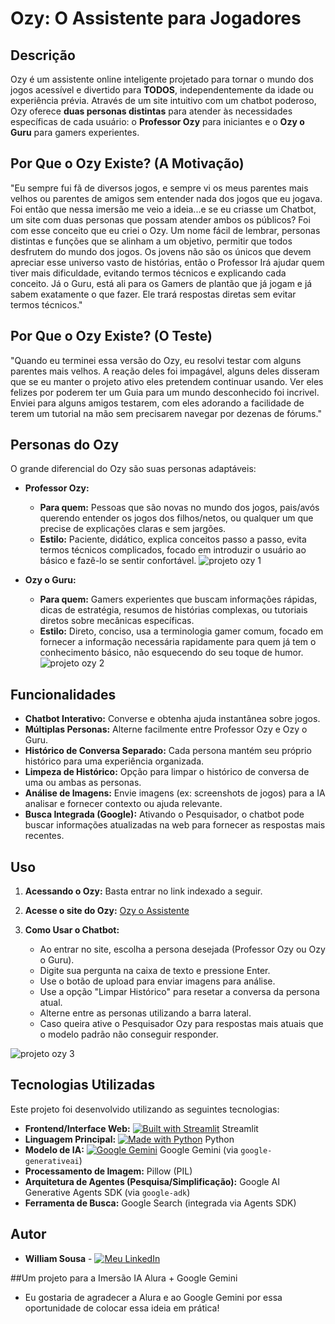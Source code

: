 # Ozy: O Assistente para Jogadores

## Descrição

Ozy é um assistente online inteligente projetado para tornar o mundo dos jogos acessível e divertido para **TODOS**, independentemente da idade ou experiência prévia. Através de um site intuitivo com um chatbot poderoso, Ozy oferece **duas personas distintas** para atender às necessidades específicas de cada usuário: o **Professor Ozy** para iniciantes e o **Ozy o Guru** para gamers experientes.

## Por Que o Ozy Existe? (A Motivação)

"Eu sempre fui fã de diversos jogos, e sempre vi os meus parentes mais velhos ou parentes de amigos sem entender nada dos jogos que eu jogava. Foi então que nessa imersão me veio a ideia...e se eu criasse um Chatbot, um site com duas personas que possam atender ambos os públicos? Foi com esse conceito que eu criei o Ozy.
Um nome fácil de lembrar, personas distintas e funções que se alinham a um objetivo, permitir que todos desfrutem do mundo dos jogos.
Os jovens não são os únicos que devem apreciar esse universo vasto de histórias, então o Professor Irá ajudar quem tiver mais dificuldade, evitando termos técnicos e explicando cada conceito.
Já o Guru, está ali para os Gamers de plantão que já jogam e já sabem exatamente o que fazer. Ele trará respostas diretas sem evitar termos técnicos."

## Por Que o Ozy Existe? (O Teste)

"Quando eu terminei essa versão do Ozy, eu resolvi testar com alguns parentes mais velhos. A reação deles foi impagável, alguns deles disseram que se eu manter o projeto ativo eles pretendem continuar usando. Ver eles felizes por poderem ter um Guia para um mundo desconhecido foi incrivel. Enviei para alguns amigos testarem, com eles adorando a facilidade de terem um tutorial na mão sem precisarem navegar por dezenas de fórums."

## Personas do Ozy

O grande diferencial do Ozy são suas personas adaptáveis:

* **Professor Ozy:**
    * **Para quem:** Pessoas que são novas no mundo dos jogos, pais/avós querendo entender os jogos dos filhos/netos, ou qualquer um que precise de explicações claras e sem jargões.
    * **Estilo:** Paciente, didático, explica conceitos passo a passo, evita termos técnicos complicados, focado em introduzir o usuário ao básico e fazê-lo se sentir confortável.
![projeto ozy 1](https://github.com/user-attachments/assets/53aae199-a9a6-4359-b150-8629005222c9)


* **Ozy o Guru:**
    * **Para quem:** Gamers experientes que buscam informações rápidas, dicas de estratégia, resumos de histórias complexas, ou tutoriais diretos sobre mecânicas específicas.
    * **Estilo:** Direto, conciso, usa a terminologia gamer comum, focado em fornecer a informação necessária rapidamente para quem já tem o conhecimento básico, não esquecendo do seu toque de humor.
![projeto ozy 2](https://github.com/user-attachments/assets/98354a02-e267-4594-9850-6defe0a3ea6a)



## Funcionalidades

* **Chatbot Interativo:** Converse e obtenha ajuda instantânea sobre jogos.
* **Múltiplas Personas:** Alterne facilmente entre Professor Ozy e Ozy o Guru.
* **Histórico de Conversa Separado:** Cada persona mantém seu próprio histórico para uma experiência organizada.
* **Limpeza de Histórico:** Opção para limpar o histórico de conversa de uma ou ambas as personas.
* **Análise de Imagens:** Envie imagens (ex: screenshots de jogos) para a IA analisar e fornecer contexto ou ajuda relevante.
* **Busca Integrada (Google):** Ativando o Pesquisador, o chatbot pode buscar informações atualizadas na web para fornecer as respostas mais recentes.
  

## Uso

1.  **Acessando o Ozy:** Basta entrar no link indexado a seguir.
2.  **Acesse o site do Ozy:** [Ozy o Assistente](https://ozy-assistente.streamlit.app/)
    

3.  **Como Usar o Chatbot:**
    * Ao entrar no site, escolha a persona desejada (Professor Ozy ou Ozy o Guru).
    * Digite sua pergunta na caixa de texto e pressione Enter.
    * Use o botão de upload para enviar imagens para análise.
    * Use a opção "Limpar Histórico" para resetar a conversa da persona atual.
    * Alterne entre as personas utilizando a barra lateral.
    * Caso queira ative o Pesquisador Ozy para respostas mais atuais que o modelo padrão não conseguir responder.

![projeto ozy 3](https://github.com/user-attachments/assets/629e27c5-e50f-46ea-8c52-03fee7d43bd7)


## Tecnologias Utilizadas

Este projeto foi desenvolvido utilizando as seguintes tecnologias:

* **Frontend/Interface Web:** [![Built with Streamlit](https://static.streamlit.io/badges/streamlit_badge_black_white.svg)](https://streamlit.io/) Streamlit
* **Linguagem Principal:** [![Made with Python](https://img.shields.io/badge/Python-3.9%2B-blue?logo=python&logoColor=white)](https://www.python.org/) Python
* **Modelo de IA:** [![Google Gemini](https://img.shields.io/badge/Google%20Gemini-Flash-informational?logo=google&logoColor=white)](https://ai.google.dev/models/gemini) Google Gemini (via `google-generativeai`)
* **Processamento de Imagem:** Pillow (PIL)
* **Arquitetura de Agentes (Pesquisa/Simplificação):** Google AI Generative Agents SDK (via `google-adk`)
* **Ferramenta de Busca:** Google Search (integrada via Agents SDK)


## Autor

* **William Sousa** - [![Meu LinkedIn](https://img.shields.io/badge/-LinkedIn-0077B5?logo=linkedin&logoColor=white)](https://www.linkedin.com/in/william-sousa-077455365)

##Um projeto para a Imersão IA Alura + Google Gemini

* Eu gostaria de agradecer a Alura e ao Google Gemini por essa oportunidade de colocar essa ideia em prática!

